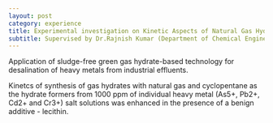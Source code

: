 ```yaml
---
layout: post
category: experience
title: Experimental investigation on Kinetic Aspects of Natural Gas Hydrates for Heavy Metal Salt Desalination
subtitle: Supervised by Dr.Rajnish Kumar (Department of Chemical Engineering, IITM) 
---
```


Application of sludge-free green gas hydrate-based technology for desalination of heavy metals from industrial effluents.  

Kinetcs of synthesis of gas hydrates with natural gas and cyclopentane as the hydrate formers from 1000 ppm of individual heavy metal (As5+, Pb2+, Cd2+ and Cr3+) salt solutions  was enhanced in the presence of a benign additive - lecithin.
 
